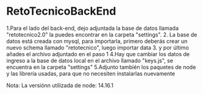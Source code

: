 # RetoTecnicoBackEnd

1.Para el lado del back-end, dejo adjuntada la base de datos llamada "retotecnico2.0" la puedes encontrar en la carpeta "settings".
2. La base de datos está creada con mysql, para importarla, primero deberás crear un nuevo schema llamado "retotecnico", luego importar data
3. y por último añades el archivo adjuntado en el paso 1
4.Hay que cambiar los datos de ingreso a la base de datos local en el archivo llamado "keys.js", se encuentra en la carpeta "settings"
5.Adjunto también los paquetes de node y las librería usadas, para que no necesiten instalarlas nuevamente

Nota: La versiónn utilizada de node: 14.16.1
